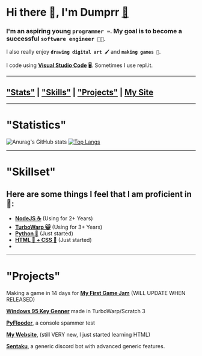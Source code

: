 # Hi there 👋, I'm Dumprr [📨](mailto:duhhhmprr@proton.me)
### I'm an aspiring young `programmer ⌨️`. My goal is to become a successful `software engineer 👨‍💻`.
I also really enjoy **`drawing digital art 🖌️`** and **`making games 👾`**. 

I code using [**Visual Studio Code**](https://code.visualstudio.com/) 🖥️. Sometimes I use repl.it.

---

## [**"Stats"**](https://github.com/dumprr#statistics) | [**"Skills"**](https://github.com/dumprr#skillset) | [**"Projects"**](https://github.com/dumprr#projects) | [**My Site**](https://dumprr.github.io/)

---

# "Statistics"

![Anurag's GitHub stats](https://github-readme-stats.vercel.app/api?username=dumprr&show_icons=true&theme=tokyonight)
[![Top Langs](https://github-readme-stats.vercel.app/api/top-langs/?username=dumprr&layout=donut)](https://github.com/anuraghazra/github-readme-stats)

---
# "Skillset"
## Here are some things I feel that I am proficient in 💪:
- [**NodeJS ☕**](https://nodejs.org/) (Using for 2+ Years) 
- [**TurboWarp 😺**](https://turbowarp.org/)  (Using for 3+ Years)
- [**Python 🐍**](https://www.python.org/) (Just started) 
- [**HTML 📝 + CSS 🎨**](https://en.wikipedia.org/wiki/HTML) (Just started) 
- 
---

# "Projects"

Making a game in 14 days for [**My First Game Jam**](https://itch.io/jam/my-first-game-jam-summer-2023) (WILL UPDATE WHEN RELEASED)

[**Windows 95 Key Genner**](https://dumprr.github.io/Win95CDKey/) made in TurboWarp/Scratch 3 

[**PyFlooder**](https://github.com/dumprr/pyflood), a console spammer test

[**My Website**](https://dumprr.github.io/), (still VERY new, I just started learning HTML)

[**Sentaku**](https://github.com/dumprr/Sentaku), a generic discord bot with advanced generic features.
